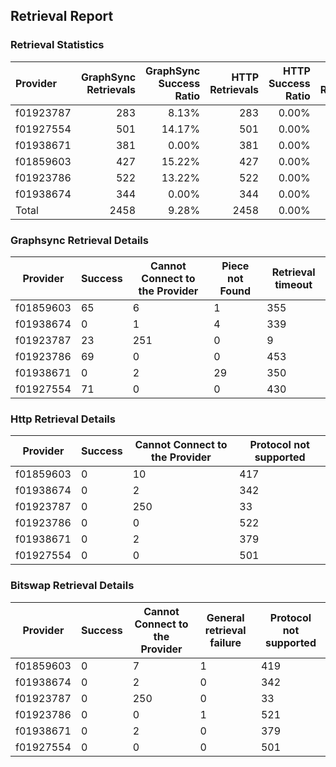 ## Retrieval Report
### Retrieval Statistics
| Provider  | GraphSync Retrievals | GraphSync Success Ratio | HTTP Retrievals | HTTP Success Ratio | Bitswap Retrievals | Bitswap Success Ratio |
| :-------- | -------------------: | ----------------------: | --------------: | -----------------: | -----------------: | --------------------: |
| f01923787 |                  283 |                   8.13% |             283 |              0.00% |                283 |                 0.00% |
| f01927554 |                  501 |                  14.17% |             501 |              0.00% |                501 |                 0.00% |
| f01938671 |                  381 |                   0.00% |             381 |              0.00% |                381 |                 0.00% |
| f01859603 |                  427 |                  15.22% |             427 |              0.00% |                427 |                 0.00% |
| f01923786 |                  522 |                  13.22% |             522 |              0.00% |                522 |                 0.00% |
| f01938674 |                  344 |                   0.00% |             344 |              0.00% |                344 |                 0.00% |
| Total     |                 2458 |                   9.28% |            2458 |              0.00% |               2458 |                 0.00% |

### Graphsync Retrieval Details
| Provider  | Success | Cannot Connect to the Provider | Piece not Found | Retrieval timeout |
| --------- | ------- | ------------------------------ | --------------- | ----------------- |
| f01859603 | 65      | 6                              | 1               | 355               |
| f01938674 | 0       | 1                              | 4               | 339               |
| f01923787 | 23      | 251                            | 0               | 9                 |
| f01923786 | 69      | 0                              | 0               | 453               |
| f01938671 | 0       | 2                              | 29              | 350               |
| f01927554 | 71      | 0                              | 0               | 430               |

### Http Retrieval Details
| Provider  | Success | Cannot Connect to the Provider | Protocol not supported |
| --------- | ------- | ------------------------------ | ---------------------- |
| f01859603 | 0       | 10                             | 417                    |
| f01938674 | 0       | 2                              | 342                    |
| f01923787 | 0       | 250                            | 33                     |
| f01923786 | 0       | 0                              | 522                    |
| f01938671 | 0       | 2                              | 379                    |
| f01927554 | 0       | 0                              | 501                    |

### Bitswap Retrieval Details
| Provider  | Success | Cannot Connect to the Provider | General retrieval failure | Protocol not supported |
| --------- | ------- | ------------------------------ | ------------------------- | ---------------------- |
| f01859603 | 0       | 7                              | 1                         | 419                    |
| f01938674 | 0       | 2                              | 0                         | 342                    |
| f01923787 | 0       | 250                            | 0                         | 33                     |
| f01923786 | 0       | 0                              | 1                         | 521                    |
| f01938671 | 0       | 2                              | 0                         | 379                    |
| f01927554 | 0       | 0                              | 0                         | 501                    |
